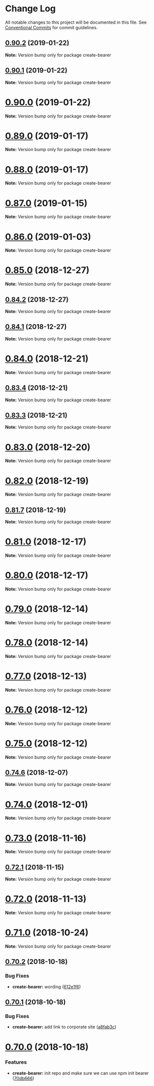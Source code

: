 # Change Log

All notable changes to this project will be documented in this file.
See [Conventional Commits](https://conventionalcommits.org) for commit guidelines.

## [0.90.2](http://github.com/bearer/bearer/packages/create-bearer/compare/v0.90.1...v0.90.2) (2019-01-22)

**Note:** Version bump only for package create-bearer





## [0.90.1](http://github.com/bearer/bearer/packages/create-bearer/compare/v0.90.0...v0.90.1) (2019-01-22)

**Note:** Version bump only for package create-bearer





<a name="0.90.0"></a>
# [0.90.0](http://github.com/bearer/bearer/packages/create-bearer/compare/v0.89.2...v0.90.0) (2019-01-22)

**Note:** Version bump only for package create-bearer





<a name="0.89.0"></a>
# [0.89.0](http://github.com/bearer/bearer/packages/create-bearer/compare/v0.88.0...v0.89.0) (2019-01-17)

**Note:** Version bump only for package create-bearer





<a name="0.88.0"></a>
# [0.88.0](http://github.com/bearer/bearer/packages/create-bearer/compare/v0.87.3...v0.88.0) (2019-01-17)

**Note:** Version bump only for package create-bearer





<a name="0.87.0"></a>
# [0.87.0](http://github.com/bearer/bearer/packages/create-bearer/compare/v0.86.2...v0.87.0) (2019-01-15)

**Note:** Version bump only for package create-bearer





<a name="0.86.0"></a>
# [0.86.0](http://github.com/bearer/bearer/packages/create-bearer/compare/v0.85.4...v0.86.0) (2019-01-03)

**Note:** Version bump only for package create-bearer





<a name="0.85.0"></a>
# [0.85.0](http://github.com/bearer/bearer/packages/create-bearer/compare/v0.84.2...v0.85.0) (2018-12-27)

**Note:** Version bump only for package create-bearer





<a name="0.84.2"></a>
## [0.84.2](http://github.com/bearer/bearer/packages/create-bearer/compare/v0.84.1...v0.84.2) (2018-12-27)

**Note:** Version bump only for package create-bearer





<a name="0.84.1"></a>
## [0.84.1](http://github.com/bearer/bearer/packages/create-bearer/compare/v0.84.0...v0.84.1) (2018-12-27)

**Note:** Version bump only for package create-bearer





<a name="0.84.0"></a>
# [0.84.0](http://github.com/bearer/bearer/packages/create-bearer/compare/v0.83.5...v0.84.0) (2018-12-21)

**Note:** Version bump only for package create-bearer





<a name="0.83.4"></a>
## [0.83.4](http://github.com/bearer/bearer/packages/create-bearer/compare/v0.83.3...v0.83.4) (2018-12-21)

**Note:** Version bump only for package create-bearer





<a name="0.83.3"></a>
## [0.83.3](http://github.com/bearer/bearer/packages/create-bearer/compare/v0.83.2...v0.83.3) (2018-12-21)

**Note:** Version bump only for package create-bearer





<a name="0.83.0"></a>
# [0.83.0](http://github.com/bearer/bearer/packages/create-bearer/compare/v0.82.0...v0.83.0) (2018-12-20)

**Note:** Version bump only for package create-bearer





<a name="0.82.0"></a>
# [0.82.0](http://github.com/bearer/bearer/packages/create-bearer/compare/v0.81.9...v0.82.0) (2018-12-19)

**Note:** Version bump only for package create-bearer





<a name="0.81.7"></a>
## [0.81.7](http://github.com/bearer/bearer/packages/create-bearer/compare/v0.81.6...v0.81.7) (2018-12-19)

**Note:** Version bump only for package create-bearer





<a name="0.81.0"></a>
# [0.81.0](http://github.com/bearer/bearer/packages/create-bearer/compare/v0.80.1...v0.81.0) (2018-12-17)

**Note:** Version bump only for package create-bearer





<a name="0.80.0"></a>
# [0.80.0](http://github.com/bearer/bearer/packages/create-bearer/compare/v0.79.0...v0.80.0) (2018-12-17)

**Note:** Version bump only for package create-bearer





<a name="0.79.0"></a>
# [0.79.0](http://github.com/bearer/bearer/packages/create-bearer/compare/v0.78.0...v0.79.0) (2018-12-14)

**Note:** Version bump only for package create-bearer





<a name="0.78.0"></a>
# [0.78.0](http://github.com/bearer/bearer/packages/create-bearer/compare/v0.77.0...v0.78.0) (2018-12-14)

**Note:** Version bump only for package create-bearer





<a name="0.77.0"></a>
# [0.77.0](http://github.com/bearer/bearer/packages/create-bearer/compare/v0.76.0...v0.77.0) (2018-12-13)

**Note:** Version bump only for package create-bearer





<a name="0.76.0"></a>
# [0.76.0](http://github.com/bearer/bearer/packages/create-bearer/compare/v0.75.0...v0.76.0) (2018-12-12)

**Note:** Version bump only for package create-bearer





<a name="0.75.0"></a>
# [0.75.0](http://github.com/bearer/bearer/packages/create-bearer/compare/v0.74.7...v0.75.0) (2018-12-12)

**Note:** Version bump only for package create-bearer





<a name="0.74.6"></a>
## [0.74.6](http://github.com/bearer/bearer/packages/create-bearer/compare/v0.74.5...v0.74.6) (2018-12-07)

**Note:** Version bump only for package create-bearer





<a name="0.74.0"></a>
# [0.74.0](http://github.com/bearer/bearer/packages/create-bearer/compare/v0.73.2...v0.74.0) (2018-12-01)

**Note:** Version bump only for package create-bearer





<a name="0.73.0"></a>
# [0.73.0](http://github.com/bearer/bearer/packages/create-bearer/compare/v0.72.1...v0.73.0) (2018-11-16)

**Note:** Version bump only for package create-bearer





<a name="0.72.1"></a>
## [0.72.1](http://github.com/bearer/bearer/packages/create-bearer/compare/v0.72.0...v0.72.1) (2018-11-15)

**Note:** Version bump only for package create-bearer





<a name="0.72.0"></a>
# [0.72.0](http://github.com/bearer/bearer/packages/create-bearer/compare/v0.71.4...v0.72.0) (2018-11-13)

**Note:** Version bump only for package create-bearer





<a name="0.71.0"></a>
# [0.71.0](http://github.com/bearer/bearer/packages/create-bearer/compare/v0.70.3...v0.71.0) (2018-10-24)

**Note:** Version bump only for package create-bearer





<a name="0.70.2"></a>
## [0.70.2](http://github.com/bearer/bearer/packages/create-bearer/compare/v0.70.1...v0.70.2) (2018-10-18)


### Bug Fixes

* **create-bearer:** wording ([612e1f6](http://github.com/bearer/bearer/packages/create-bearer/commit/612e1f6))





<a name="0.70.1"></a>
## [0.70.1](http://github.com/bearer/bearer/packages/create-bearer/compare/v0.70.0...v0.70.1) (2018-10-18)


### Bug Fixes

* **create-bearer:** add link to corporate site ([a8fab3c](http://github.com/bearer/bearer/packages/create-bearer/commit/a8fab3c))





<a name="0.70.0"></a>
# [0.70.0](http://github.com/bearer/bearer/packages/create-bearer/compare/v0.69.0...v0.70.0) (2018-10-18)


### Features

* **create-bearer:** init repo and make sure we can use npm init bearer ([70db666](http://github.com/bearer/bearer/packages/create-bearer/commit/70db666))
